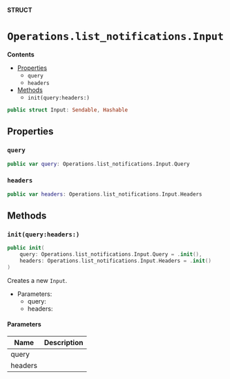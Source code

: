 **STRUCT**

# `Operations.list_notifications.Input`

**Contents**

- [Properties](#properties)
  - `query`
  - `headers`
- [Methods](#methods)
  - `init(query:headers:)`

```swift
public struct Input: Sendable, Hashable
```

## Properties
### `query`

```swift
public var query: Operations.list_notifications.Input.Query
```

### `headers`

```swift
public var headers: Operations.list_notifications.Input.Headers
```

## Methods
### `init(query:headers:)`

```swift
public init(
    query: Operations.list_notifications.Input.Query = .init(),
    headers: Operations.list_notifications.Input.Headers = .init()
)
```

Creates a new `Input`.

- Parameters:
  - query:
  - headers:

#### Parameters

| Name | Description |
| ---- | ----------- |
| query |  |
| headers |  |